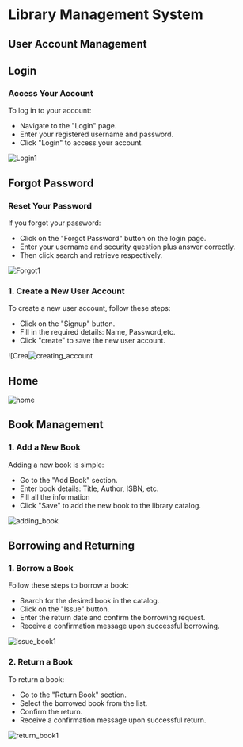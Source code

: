 # Library Management System

## User Account Management
## Login

### Access Your Account
To log in to your account:

- Navigate to the "Login" page.
- Enter your registered username and password.
- Click "Login" to access your account.

![Login1](https://github.com/Apache-ghost/Library_System/assets/125418589/3603ab57-6669-4f79-9499-ec784644a1ef)

## Forgot Password

### Reset Your Password
If you forgot your password:

- Click on the "Forgot Password" button on the login page.
- Enter your username and security question plus answer correctly.
- Then click search and retrieve respectively.


![Forgot1](https://github.com/Apache-ghost/Library_System/assets/125418589/91fa5b62-669b-4236-8765-daa84c7c6177)

### 1. Create a New User Account
To create a new user account, follow these steps:

- Click on the "Signup" button.
- Fill in the required details: Name, Password,etc.
- Click "create" to save the new user account.

![Crea![creating_account](https://github.com/Apache-ghost/Library_System/assets/125418589/b53d632c-ac2f-42e6-8ef9-39455e04b7c6)


## Home

![home](https://github.com/Apache-ghost/Library_System/assets/125418589/1cf49684-05c1-45e9-9ae7-a5e04c70c54b)

## Book Management

### 1. Add a New Book
Adding a new book is simple:

- Go to the "Add Book" section.
- Enter book details: Title, Author, ISBN, etc.
- Fill all the information
- Click "Save" to add the new book to the library catalog.

![adding_book](https://github.com/Apache-ghost/Library_System/assets/125418589/15620d97-7d5d-40a1-89fd-ada078e70179)

## Borrowing and Returning

### 1. Borrow a Book
Follow these steps to borrow a book:

- Search for the desired book in the catalog.
- Click on the "Issue" button.
- Enter the return date and confirm the borrowing request.
- Receive a confirmation message upon successful borrowing.

![issue_book1](https://github.com/Apache-ghost/Library_System/assets/125418589/4b973739-c096-419b-917c-56f0e7af79e5)


### 2. Return a Book
To return a book:

- Go to the "Return Book" section.
- Select the borrowed book from the list.
- Confirm the return.
- Receive a confirmation message upon successful return.



![return_book1](https://github.com/Apache-ghost/Library_System/assets/125418589/b360a626-7ff6-4bf0-ba68-759b0b0f366a)

